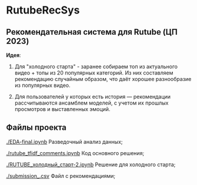 # RutubeRecSys
## Рекомендательная система для Rutube (ЦП 2023)

**Идея**: 

1. Для "холодного старта" - заранее собираем топ из актуального видео + топы из 20 популярных категорий. Из них составляем рекомендацию случайным образом, что даёт хорошее разнообразие из популярных видео.

2. Для пользователей у которых есть история — рекомендации рассчитываются ансамблем моделей, с учетом их прошлых просмотров и выставленных эмоций.

## Файлы проекта
[./EDA-final.ipynb](https://github.com/invincible/RutubeRecSys/blob/main/EDA-final.ipynb) Разведочный анализ данных;

[./rutube_tfidf_comments.ipynb](https://github.com/invincible/RutubeRecSys/blob/main/rutube_tfidf_comments.ipynb) Код основного решения;

[./RUTUBE_холодный_старт-2.ipynb](https://github.com/invincible/RutubeRecSys/blob/main/RUTUBE_%D1%85%D0%BE%D0%BB%D0%BE%D0%B4%D0%BD%D1%8B%D0%B9_%D1%81%D1%82%D0%B0%D1%80%D1%82-2.ipynb) Решение для холодного старта;

[./submission_.csv](https://github.com/invincible/RutubeRecSys/blob/main/submission_.csv) Файл с рекомендациями;
